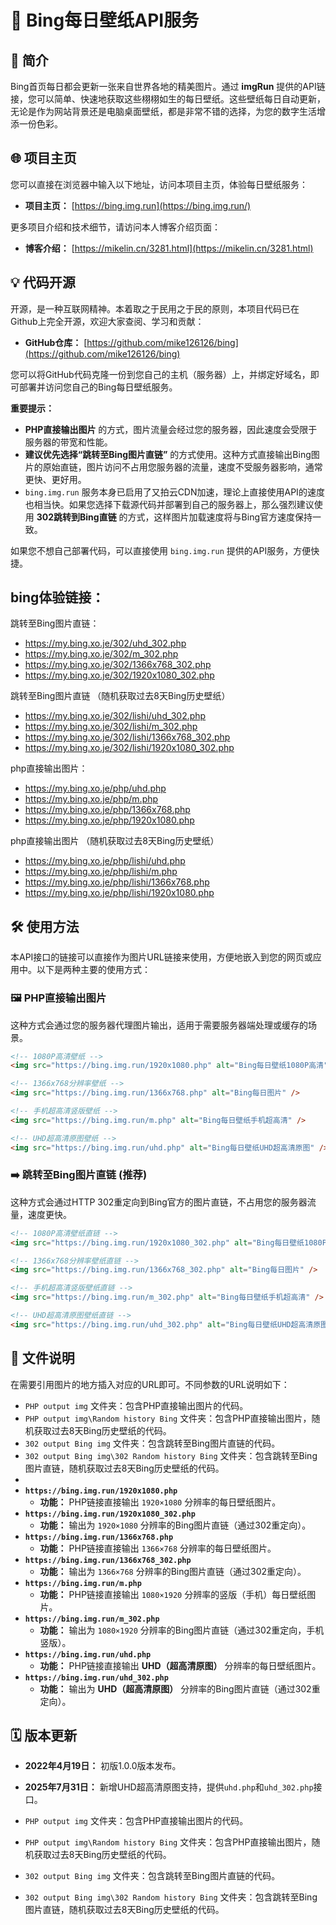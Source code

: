 # 🚀 Bing每日壁纸API服务

## 🌟 简介

Bing首页每日都会更新一张来自世界各地的精美图片。通过 **imgRun** 提供的API链接，您可以简单、快速地获取这些栩栩如生的每日壁纸。这些壁纸每日自动更新，无论是作为网站背景还是电脑桌面壁纸，都是非常不错的选择，为您的数字生活增添一份色彩。

## 🌐 项目主页

您可以直接在浏览器中输入以下地址，访问本项目主页，体验每日壁纸服务：

*   **项目主页：** [https://bing.img.run](https://bing.img.run/)

更多项目介绍和技术细节，请访问本人博客介绍页面：

*   **博客介绍：** [https://mikelin.cn/3281.html](https://mikelin.cn/3281.html)

## 💡 代码开源

开源，是一种互联网精神。本着取之于民用之于民的原则，本项目代码已在Github上完全开源，欢迎大家查阅、学习和贡献：

*   **GitHub仓库：** [https://github.com/mike126126/bing](https://github.com/mike126126/bing)

您可以将GitHub代码克隆一份到您自己的主机（服务器）上，并绑定好域名，即可部署并访问您自己的Bing每日壁纸服务。

**重要提示：**

*   **PHP直接输出图片** 的方式，图片流量会经过您的服务器，因此速度会受限于服务器的带宽和性能。
*   **建议优先选择“跳转至Bing图片直链”** 的方式使用。这种方式直接输出Bing图片的原始直链，图片访问不占用您服务器的流量，速度不受服务器影响，通常更快、更好用。
*   `bing.img.run` 服务本身已启用了又拍云CDN加速，理论上直接使用API的速度也相当快。如果您选择下载源代码并部署到自己的服务器上，那么强烈建议使用 **302跳转到Bing直链** 的方式，这样图片加载速度将与Bing官方速度保持一致。

如果您不想自己部署代码，可以直接使用 `bing.img.run` 提供的API服务，方便快捷。
## bing体验链接：
跳转至Bing图片直链：
* https://my.bing.xo.je/302/uhd_302.php
* https://my.bing.xo.je/302/m_302.php
* https://my.bing.xo.je/302/1366x768_302.php
* https://my.bing.xo.je/302/1920x1080_302.php

跳转至Bing图片直链 （随机获取过去8天Bing历史壁纸）
* https://my.bing.xo.je/302/lishi/uhd_302.php
* https://my.bing.xo.je/302/lishi/m_302.php
* https://my.bing.xo.je/302/lishi/1366x768_302.php
* https://my.bing.xo.je/302/lishi/1920x1080_302.php


php直接输出图片：
* https://my.bing.xo.je/php/uhd.php
* https://my.bing.xo.je/php/m.php
* https://my.bing.xo.je/php/1366x768.php
* https://my.bing.xo.je/php/1920x1080.php

php直接输出图片 （随机获取过去8天Bing历史壁纸）
* https://my.bing.xo.je/php/lishi/uhd.php
* https://my.bing.xo.je/php/lishi/m.php
* https://my.bing.xo.je/php/lishi/1366x768.php
* https://my.bing.xo.je/php/lishi/1920x1080.php

## 🛠️ 使用方法

本API接口的链接可以直接作为图片URL链接来使用，方便地嵌入到您的网页或应用中。以下是两种主要的使用方式：

### 🖼️ PHP直接输出图片

这种方式会通过您的服务器代理图片输出，适用于需要服务器端处理或缓存的场景。

```html
<!-- 1080P高清壁纸 -->
<img src="https://bing.img.run/1920x1080.php" alt="Bing每日壁纸1080P高清" />

<!-- 1366x768分辨率壁纸 -->
<img src="https://bing.img.run/1366x768.php" alt="Bing每日图片" />

<!-- 手机超高清竖版壁纸 -->
<img src="https://bing.img.run/m.php" alt="Bing每日壁纸手机超高清" />

<!-- UHD超高清原图壁纸 -->
<img src="https://bing.img.run/uhd.php" alt="Bing每日壁纸UHD超高清原图" />
```

### ➡️ 跳转至Bing图片直链 (推荐)

这种方式会通过HTTP 302重定向到Bing官方的图片直链，不占用您的服务器流量，速度更快。

```html
<!-- 1080P高清壁纸直链 -->
<img src="https://bing.img.run/1920x1080_302.php" alt="Bing每日壁纸1080P高清" />

<!-- 1366x768分辨率壁纸直链 -->
<img src="https://bing.img.run/1366x768_302.php" alt="Bing每日图片" />

<!-- 手机超高清竖版壁纸直链 -->
<img src="https://bing.img.run/m_302.php" alt="Bing每日壁纸手机超高清" />

<!-- UHD超高清原图壁纸直链 -->
<img src="https://bing.img.run/uhd_302.php" alt="Bing每日壁纸UHD超高清原图" />
```

## 📄 文件说明

在需要引用图片的地方插入对应的URL即可。不同参数的URL说明如下：

*   `PHP output img` 文件夹：包含PHP直接输出图片的代码。
*   `PHP output img\Random history Bing` 文件夹：包含PHP直接输出图片，随机获取过去8天Bing历史壁纸的代码。
*   `302 output Bing img` 文件夹：包含跳转至Bing图片直链的代码。
*   `302 output Bing img\302 Random history Bing` 文件夹：包含跳转至Bing图片直链，随机获取过去8天Bing历史壁纸的代码。
*   
*   **`https://bing.img.run/1920x1080.php`**
    *   **功能：** PHP链接直接输出 `1920×1080` 分辨率的每日壁纸图片。
*   **`https://bing.img.run/1920x1080_302.php`**
    *   **功能：** 输出为 `1920×1080` 分辨率的Bing图片直链（通过302重定向）。
*   **`https://bing.img.run/1366x768.php`**
    *   **功能：** PHP链接直接输出 `1366×768` 分辨率的每日壁纸图片。
*   **`https://bing.img.run/1366x768_302.php`**
    *   **功能：** 输出为 `1366×768` 分辨率的Bing图片直链（通过302重定向）。
*   **`https://bing.img.run/m.php`**
    *   **功能：** PHP链接直接输出 `1080×1920` 分辨率的竖版（手机）每日壁纸图片。
*   **`https://bing.img.run/m_302.php`**
    *   **功能：** 输出为 `1080×1920` 分辨率的Bing图片直链（通过302重定向，手机竖版）。
*   **`https://bing.img.run/uhd.php`**
    *   **功能：** PHP链接直接输出 **UHD（超高清原图）** 分辨率的每日壁纸图片。
*   **`https://bing.img.run/uhd_302.php`**
    *   **功能：** 输出为 **UHD（超高清原图）** 分辨率的Bing图片直链（通过302重定向）。

## 🗓️ 版本更新

*   **2022年4月19日：** 初版1.0.0版本发布。

*   **2025年7月31日：** 新增UHD超高清原图支持，提供`uhd.php`和`uhd_302.php`接口。

*   `PHP output img` 文件夹：包含PHP直接输出图片的代码。
*   `PHP output img\Random history Bing` 文件夹：包含PHP直接输出图片，随机获取过去8天Bing历史壁纸的代码。
*   `302 output Bing img` 文件夹：包含跳转至Bing图片直链的代码。
*   `302 output Bing img\302 Random history Bing` 文件夹：包含跳转至Bing图片直链，随机获取过去8天Bing历史壁纸的代码。
